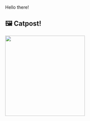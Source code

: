 Hello there!



## 🖼️ Catpost!

<sub>
    <img src="https://cdn2.thecatapi.com/images/7h3.jpg" height="256">
</sub>

